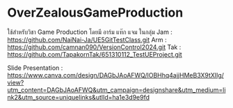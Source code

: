 # OverZealousGameProduction
ใช้สำหรับวิชา Game Production โดยมี อาร์ม แท๊ก แจม ในกลุ่ม
Jam : https://github.com/NaiNai-Ja/UE5GitTestClass.git
Arm : https://github.com/camnan090/VersionControl2024.git
Tak : https://github.com/TapakornTak/651310112_TestUEProject.git

Slide Presentation : https://www.canva.com/design/DAGbJAoAFWQ/lOBHhq4ajjHMeB3X9tXIlg/view?utm_content=DAGbJAoAFWQ&utm_campaign=designshare&utm_medium=link2&utm_source=uniquelinks&utlId=ha1e3d9e9fd
